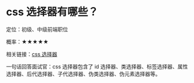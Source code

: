 <script lang="ts" setup>
import { loginRead } from '@/utils/login-read'
loginRead('q10000')
</script>

# css 选择器有哪些？



定位：初级、中级前端职位

概率：★★★★★

相关链接：[css 选择器](/documents/part1/css3/selector.html)

一句话回答面试官：css 选择器包含了 id 选择器、类选择器、标签选择器、属性选择器、后代选择器、子代选择器、伪类选择器、伪元素选择器等。
